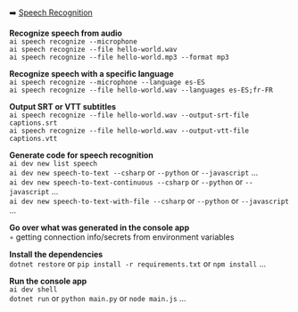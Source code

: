 ➡️ [Speech Recognition](#chapter-22-speech-recognition)  

**Recognize speech from audio**  
`ai speech recognize --microphone`  
`ai speech recognize --file hello-world.wav`  
`ai speech recognize --file hello-world.mp3 --format mp3`  

**Recognize speech with a specific language**  
`ai speech recognize --microphone --language es-ES`  
`ai speech recognize --file hello-world.wav --languages es-ES;fr-FR`  

**Output SRT or VTT subtitles**  
`ai speech recognize --file hello-world.wav --output-srt-file captions.srt`  
`ai speech recognize --file hello-world.wav --output-vtt-file captions.vtt`  

**Generate code for speech recognition**  
`ai dev new list speech`  
`ai dev new speech-to-text --csharp` or `--python` or `--javascript` ...  
`ai dev new speech-to-text-continuous --csharp` or `--python` or `--javascript` ...  
`ai dev new speech-to-text-with-file --csharp` or `--python` or `--javascript` ...  

**Go over what was generated in the console app**  
◦ getting connection info/secrets from environment variables  

**Install the dependencies**  
`dotnet restore` or `pip install -r requirements.txt` or `npm install` ...  

**Run the console app**  
`ai dev shell`  
`dotnet run` or `python main.py` or `node main.js` ...  
